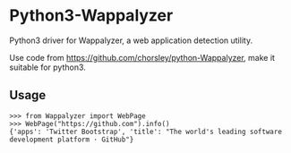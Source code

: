 # Python3-Wappalyzer

Python3 driver for Wappalyzer, a web application detection utility. 

Use code from https://github.com/chorsley/python-Wappalyzer, make it suitable for python3.

## Usage

```
>>> from Wappalyzer import WebPage
>>> WebPage("https://github.com").info()
{'apps': 'Twitter Bootstrap', 'title': "The world's leading software development platform · GitHub"}
```